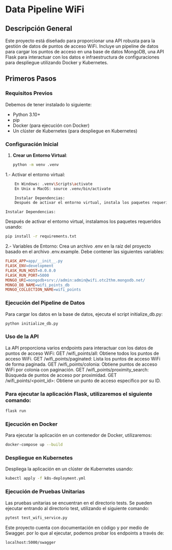 # Data Pipeline WiFi

## Descripción General
Este proyecto está diseñado para proporcionar una API robusta para la gestión de datos de puntos de acceso WiFi. 
Incluye un pipeline de datos para cargar los puntos de acceso en una base de datos MongoDB, una API Flask para 
interactuar con los datos e infraestructura de configuraciones para despliegue utilizando Docker y Kubernetes.

## Primeros Pasos

### Requisitos Previos
Debemos de tener instalado lo siguiente:
- Python 3.10+
- pip
- Docker (para ejecución con Docker)
- Un clúster de Kubernetes (para despliegue en Kubernetes)

### Configuración Inicial
1. **Crear un Entorno Virtual**:
   ```sh
   python -m venv .venv
   ```
1.- Activar el entorno virtual:
```sh
    En Windows: .venv\Scripts\activate
    En Unix o MacOS: source .venv/bin/activate

    Instalar Dependencias:
    Después de activar el entorno virtual, instala los paquetes requeridos usando:
```
    Instalar Dependencias:
Después de activar el entorno virtual, instalamos los paquetes requeridos usando:
  ```sh
  pip install -r requirements.txt
```
2.- Variables de Entorno:
Crea un archivo .env en la raíz del proyecto basado en el archivo .env.example. Debe contener las siguientes variables:

```makefile
FLASK_APP=app/__init__.py
FLASK_ENV=development
FLASK_RUN_HOST=0.0.0.0
FLASK_RUN_PORT=5000
MONGO_URI=mongodb+srv://admin:admin@wifi.otc2thm.mongodb.net/
MONGO_DB_NAME=wifi_points_db
MONGO_COLLECTION_NAME=wifi_points
```
### Ejecución del Pipeline de Datos
Para cargar los datos en la base de datos, ejecuta el script initialize_db.py:
```sh
python initialize_db.py
```

### Uso de la API
La API proporciona varios endpoints para interactuar con los datos de puntos de acceso WiFi:
    GET /wifi_points/all: Obtiene todos los puntos de acceso WiFi.
    GET /wifi_points/paginated: Lista los puntos de acceso WiFi de forma paginada.
    GET /wifi_points/colonia: Obtiene puntos de acceso WiFi por colonia con paginación.
    GET /wifi_points/proximity_search: Búsqueda de puntos de acceso por proximidad.
    GET /wifi_points/<point_id>: Obtiene un punto de acceso específico por su ID.

### Para ejecutar la aplicación Flask, utilizaremos el siguiente comando:
```sh
flask run
```

### Ejecución en Docker

Para ejecutar la aplicación en un contenedor de Docker, utilizaremos:

```sh
docker-compose up --build
```
### Despliegue en Kubernetes

Despliega la aplicación en un clúster de Kubernetes usando:

```sh
kubectl apply -f k8s-deployment.yml
```

### Ejecución de Pruebas Unitarias

Las pruebas unitarias se encuentran en el directorio tests. Se pueden ejecutar entrando al directorio test, utilizando el siguiente comando:
```sh
pytest test_wifi_service.py
```
Este proyecto cuenta con documentación en código y por medio de Swagger. por lo que al ejecutar, podemos probar los endpoints a través de:

```sh
localhost:5000/swagger
```



